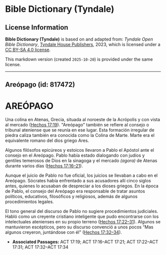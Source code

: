 # Bible Dictionary (Tyndale)

## License Information

**Bible Dictionary (Tyndale)** is based on and adapted from: _Tyndale Open Bible Dictionary_, [Tyndale House Publishers](https://tyndaleopenresources.com/), 2023, which is licensed under a [CC BY-SA 4.0 license](https://creativecommons.org/licenses/by-sa/4.0/legalcode.en).

This markdown version (created `2025-10-20`) is provided under the same license.



--------------------------------

## Areópago (id: 817472)

AREÓPAGO
========

Una colina en Atenas, Grecia, situada al noroeste de la Acrópolis y con vista al mercado ([Hechos 17:19](https://ref.ly/Acts17:19)). "Areópago" también se refiere al consejo o tribunal ateniense que se reunía en ese lugar. Esta formación irregular de piedra caliza también era conocida como la Colina de Marte. Marte era el equivalente romano del dios griego Ares.

Algunos filósofos epicúreos y estoicos llevaron a Pablo el Apóstol ante el consejo en el Areópago. Pablo había estado dialogando con judíos y gentiles temerosos de Dios en la sinagoga y el mercado *(agora)* de Atenas durante varios días ([Hechos 17:16–21](https://ref.ly/Acts17:16-Acts17:21)).

Aunque el juicio de Pablo no fue oficial, los juicios se llevaban a cabo en el Areópago. Sócrates había enfrentado a sus acusadores allí cinco siglos antes, quienes lo acusaban de despreciar a los dioses griegos. En la época de Pablo, el consejo del Areópago era responsable de tratar asuntos políticos, educativos, filosóficos y religiosos, además de algunos procedimientos legales.

El tono general del discurso de Pablo no sugiere procedimientos judiciales. Habló como un creyente cristiano inteligente que pudo encontrarse con los intelectuales atenienses en su propio terreno ([Hechos 17:22–31](https://ref.ly/Acts17:22-Acts17:31)). Algunos se mantuvieron escépticos, pero su discurso convenció a unos pocos “Mas algunos creyeron, juntándose con él” ([Hechos 17:32–34](https://ref.ly/Acts17:32-Acts17:34)).

* **Associated Passages:** ACT 17:19; ACT 17:16–ACT 17:21; ACT 17:22–ACT 17:31; ACT 17:32–ACT 17:34

